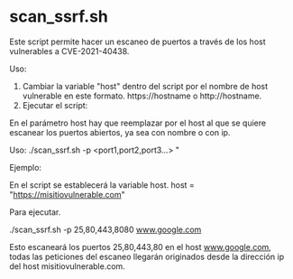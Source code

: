 # scan_ssrf.sh
Este script permite hacer un escaneo de puertos a través de los host vulnerables a CVE-2021-40438. 

Uso:

1. Cambiar la variable "host" dentro del script por el nombre de host vulnerable en este formato. https://hostname o http://hostname. 
2. Ejecutar el script:

En el parámetro host hay que reemplazar por el host al que se quiere escanear los puertos abiertos, ya sea con nombre o con ip.  

Uso:
./scan_ssrf.sh -p <port1,port2,port3...> <host>"
  
Ejemplo:
  
  En el script se establecerá la variable host.
  host = "https://misitiovulnerable.com"
  
  Para ejecutar.
  
  ./scan_ssrf.sh -p 25,80,443,8080 www.google.com
  
  Esto escaneará los puertos 25,80,443,80 en el host www.google.com, todas las peticiones del escaneo llegarán originados desde la dirección ip del host misitiovulnerable.com.  


